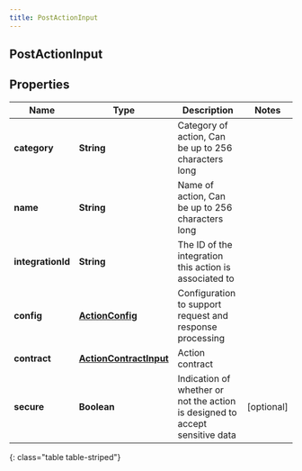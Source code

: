 ```yaml
---
title: PostActionInput
---
```

## PostActionInput


## Properties

| Name | Type | Description | Notes |
| ------------ | ------------- | ------------- | ------------- |
| **category** | <!----><!---->**String**<!----> | Category of action, Can be up to 256 characters long |  |
| **name** | <!----><!---->**String**<!----> | Name of action, Can be up to 256 characters long |  |
| **integrationId** | <!----><!---->**String**<!----> | The ID of the integration this action is associated to |  |
| **config** | <!----><!---->[**ActionConfig**](ActionConfig.html)<!----> | Configuration to support request and response processing |  |
| **contract** | <!----><!---->[**ActionContractInput**](ActionContractInput.html)<!----> | Action contract |  |
| **secure** | <!----><!---->**Boolean**<!----> | Indication of whether or not the action is designed to accept sensitive data |  [optional] |
{: class="table table-striped"}



